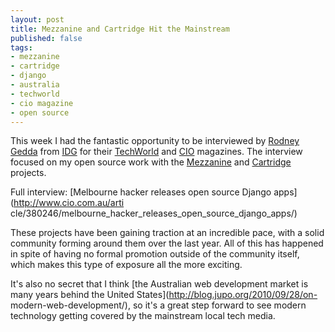 ```yaml
---
layout: post
title: Mezzanine and Cartridge Hit the Mainstream
published: false
tags:
- mezzanine
- cartridge
- django
- australia
- techworld
- cio magazine
- open source
---
```


This week I had the fantastic opportunity to be interviewed by [Rodney
Gedda](http://www.gedda.info/) from [IDG](http://idg.com/) for their
[TechWorld](http://www.techworld.com.au/) and [CIO](http://www.cio.com.au/)
magazines. The interview focused on my open source work with the
[Mezzanine](http://mezzanine.jupo.org/) and
[Cartridge](http://cartridge.jupo.org/) projects.

Full interview: [Melbourne hacker releases open source Django apps](http://www.cio.com.au/arti
cle/380246/melbourne_hacker_releases_open_source_django_apps/)

These projects have been gaining traction at an incredible pace, with a solid
community forming around them over the last year. All of this has happened in
spite of having no formal promotion outside of the community itself, which
makes this type of exposure all the more exciting.

It's also no secret that I think [the Australian web development market is
many years behind the United States](http://blog.jupo.org/2010/09/28/on-
modern-web-development/), so it's a great step forward to see modern
technology getting covered by the mainstream local tech media.
